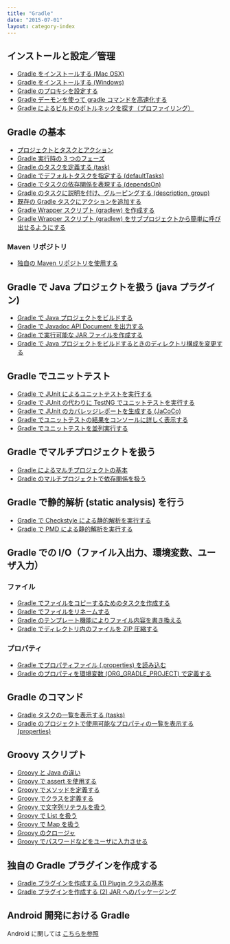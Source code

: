 ```yaml
---
title: "Gradle"
date: "2015-07-01"
layout: category-index
---
```


インストールと設定／管理
----
* [Gradle をインストールする (Mac OSX)](settings/install-gradle-to-mac.html)
* [Gradle をインストールする (Windows)](settings/install-gradle-to-win.html)
* [Gradle のプロキシを設定する](settings/proxy-settings.html)
* [Gradle デーモンを使って gradle コマンドを高速化する](settings/gradle-daemon.html)
* [Gradle によるビルドのボトルネックを探す（プロファイリング）](settings/profiling.html)

Gradle の基本
----
* [プロジェクトとタスクとアクション](basics/project-and-task.html)
* [Gradle 実行時の 3 つのフェーズ](basics/three-phases.html)
* [Gradle のタスクを定義する (task)](define-gradle-tasks.html)
* [Gradle でデフォルトタスクを指定する (defaultTasks)](default-task.html)
* [Gradle でタスクの依存関係を表現する (dependsOn)](task-dependency.html)
* [Gradle のタスクに説明を付け、グルーピングする (description, group)](group-tasks.html)
* [既存の Gradle タスクにアクションを追加する](add-action-to-task.html)
* [Gradle Wrapper スクリプト (gradlew) を作成する](gradle-wrapper.html)
* [Gradle Wrapper スクリプト (gradlew) をサブプロジェクトから簡単に呼び出せるようにする](gradle-wrapper-wrapper.html)

### Maven リポジトリ
* [独自の Maven リポジトリを使用する](repository/specify-maven-url.html)

Gradle で Java プロジェクトを扱う (java プラグイン)
----
* [Gradle で Java プロジェクトをビルドする](build-java-project.html)
* [Gradle で Javadoc API Document を出力する](javadoc.html)
* [Gradle で実行可能な JAR ファイルを作成する](executable-jar.html)
* [Gradle で Java プロジェクトをビルドするときのディレクトリ構成を変更する](java-project-structure.html)

Gradle でユニットテスト
----
* [Gradle で JUnit によるユニットテストを実行する](test-junit.html)
* [Gradle で JUnit の代わりに TestNG でユニットテストを実行する](test-testng.html)
* [Gradle で JUnit のカバレッジレポートを生成する (JaCoCo)](test-coverage.html)
* [Gradle でユニットテストの結果をコンソールに詳しく表示する](test-detail-log.html)
* [Gradle でユニットテストを並列実行する](test-parallel.html)


Gradle でマルチプロジェクトを扱う
----
* [Gradle によるマルチプロジェクトの基本](multi-project.html)
* [Gradle のマルチプロジェクトで依存関係を扱う](multi-project-dependency.html)

Gradle で静的解析 (static analysis) を行う
----
* [Gradle で Checkstyle による静的解析を実行する](checkstyle.html)
* [Gradle で PMD による静的解析を実行する](pmd/pmd.html)


Gradle での I/O（ファイル入出力、環境変数、ユーザ入力）
----

### ファイル
* [Gradle でファイルをコピーするためのタスクを作成する](gradle-copy-files.html)
* [Gradle でファイルをリネームする](gradle-rename-files.html)
* [Gradle のテンプレート機能によりファイル内容を書き換える](gradle-template-engine.html)
* [Gradle でディレクトリ内のファイルを ZIP 圧縮する](file/zip.html)

### プロパティ
* [Gradle でプロパティファイル (.properties) を読み込む](property-file.html)
* [Gradle のプロパティを環境変数 (ORG_GRADLE_PROJECT) で定義する](envvar.html)


Gradle のコマンド
----
* [Gradle タスクの一覧を表示する (tasks)](gradle-tasks.html)
* [Gradle のプロジェクトで使用可能なプロパティの一覧を表示する (properties)](gradle-properties.html)


Groovy スクリプト
----
* [Groovy と Java の違い](groovy/groovy-and-java.html)
* [Groovy で assert を使用する](groovy/assert.html)
* [Groovy でメソッドを定義する](groovy/method.html)
* [Groovy でクラスを定義する](groovy/class.html)
* [Groovy で文字列リテラルを扱う](groovy/string-literal.html)
* [Groovy で List を扱う](groovy/list.html)
* [Groovy で Map を扱う](groovy/map.html)
* [Groovy のクロージャ](groovy/closure.html)
* [Groovy でパスワードなどをユーザに入力させる](groovy/input-password.html)

独自の Gradle プラグインを作成する
----

* [Gradle プラグインを作成する (1) Plugin クラスの基本](plugin/plugin-class.html)
* [Gradle プラグインを作成する (2) JAR へのパッケージング](plugin/packaging.html)

Android 開発における Gradle
----

Android に関しては [こちらを参照](../android/)

